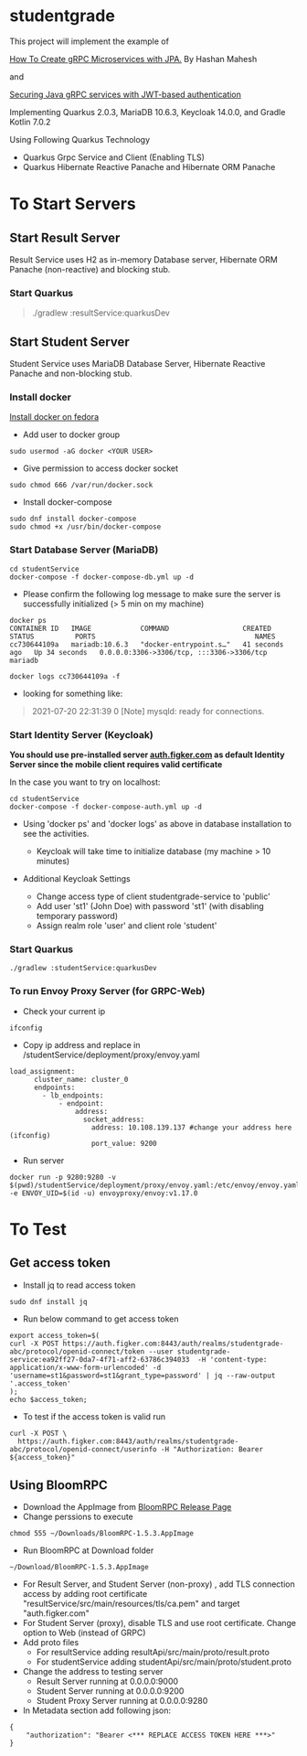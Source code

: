 # studentgrade
This project will implement the example of 

[How To Create gRPC Microservices with JPA.](https://medium.com/geekculture/how-to-create-grpc-microservices-with-jpa-b3e804b4d91e) By Hashan Mahesh 

and 

[Securing Java gRPC services with JWT-based authentication](https://sultanov.dev/blog/securing-java-grpc-services-with-jwt-based-authentication/)


Implementing Quarkus 2.0.3, MariaDB 10.6.3, Keycloak 14.0.0, and Gradle Kotlin 7.0.2

Using Following Quarkus Technology
* Quarkus Grpc Service and Client (Enabling TLS)
* Quarkus Hibernate Reactive Panache and Hibernate ORM Panache

# To Start Servers
## Start Result Server 
Result Service uses H2 as in-memory Database server, Hibernate ORM Panache (non-reactive) and blocking stub. 
### Start Quarkus 
> ./gradlew :resultService:quarkusDev

## Start Student Server
Student Service uses MariaDB Database Server, Hibernate Reactive Panache and non-blocking stub.
 
### Install docker
[Install docker on fedora](https://docs.docker.com/engine/install/fedora/)

* Add user to docker group
```
sudo usermod -aG docker <YOUR USER>
```

* Give permission to access docker socket
```
sudo chmod 666 /var/run/docker.sock
```

* Install docker-compose
```shell
sudo dnf install docker-compose
sudo chmod +x /usr/bin/docker-compose
```

### Start Database Server (MariaDB)

```shell
cd studentService
docker-compose -f docker-compose-db.yml up -d
```
* Please confirm the following log message to make sure the server is successfully initialized (> 5 min on my machine)

```
docker ps
CONTAINER ID   IMAGE            COMMAND                  CREATED          STATUS          PORTS                                       NAMES
cc730644109a   mariadb:10.6.3   "docker-entrypoint.s…"   41 seconds ago   Up 34 seconds   0.0.0.0:3306->3306/tcp, :::3306->3306/tcp   mariadb

docker logs cc730644109a -f
```
* looking for something like:
> 2021-07-20 22:31:39 0 [Note] mysqld: ready for connections.

### Start Identity Server (Keycloak)
**You should use pre-installed server [auth.figker.com](https://auth.figker.com) as default Identity Server since the mobile client requires valid certificate**

In the case you want to try on localhost:

```shell
cd studentService
docker-compose -f docker-compose-auth.yml up -d
```
* Using 'docker ps' and 'docker logs' as above in database installation to see the activities.
  * Keycloak will take time to initialize database (my machine > 10 minutes)

* Additional Keycloak Settings
  * Change access type of client studentgrade-service to 'public'
  * Add user 'st1' (John Doe) with password 'st1' (with disabling temporary password) 
  * Assign realm role 'user' and client role 'student'

### Start Quarkus
```
./gradlew :studentService:quarkusDev
```

### To run Envoy Proxy Server (for GRPC-Web)
* Check your current ip
```
ifconfig
```
* Copy ip address and replace in /studentService/deployment/proxy/envoy.yaml
```
load_assignment:
      cluster_name: cluster_0
      endpoints:
        - lb_endpoints:
            - endpoint:
                address:
                  socket_address:
                    address: 10.108.139.137 #change your address here (ifconfig)
                    port_value: 9200
```
* Run server
```
docker run -p 9280:9280 -v $(pwd)/studentService/deployment/proxy/envoy.yaml:/etc/envoy/envoy.yaml -e ENVOY_UID=$(id -u) envoyproxy/envoy:v1.17.0
```

# To Test
## Get access token
* Install jq to read access token
```
sudo dnf install jq
```
* Run below command to get access token
```
export access_token=$(
curl -X POST https://auth.figker.com:8443/auth/realms/studentgrade-abc/protocol/openid-connect/token --user studentgrade-service:ea92ff27-0da7-4f71-aff2-63786c394033  -H 'content-type: application/x-www-form-urlencoded' -d 'username=st1&password=st1&grant_type=password' | jq --raw-output '.access_token'
);
echo $access_token;
```
* To test if the access token is valid run
```
curl -X POST \
  https://auth.figker.com:8443/auth/realms/studentgrade-abc/protocol/openid-connect/userinfo -H "Authorization: Bearer ${access_token}" 
```

## Using BloomRPC
* Download the AppImage from [BloomRPC Release Page](https://github.com/bloomrpc/bloomrpc/releases)
* Change perssions to execute
```
chmod 555 ~/Downloads/BloomRPC-1.5.3.AppImage
```

* Run BloomRPC at Download folder
```
~/Download/BloomRPC-1.5.3.AppImage
```
* For Result Server, and Student Server (non-proxy) , add TLS connection access by adding root certificate "resultService/src/main/resources/tls/ca.pem" and target "auth.figker.com"
* For Student Server (proxy), disable TLS and use root certificate. Change option to Web (instead of GRPC)
* Add proto files 
  * For resultService adding resultApi/src/main/proto/result.proto
  * For studentService adding studentApi/src/main/proto/student.proto
* Change the address to testing server
  * Result Server running at 0.0.0.0:9000
  * Student Server running at 0.0.0.0:9200
  * Student Proxy Server running at 0.0.0.0:9280
* In Metadata section add following json:
```
{
    "authorization": "Bearer <*** REPLACE ACCESS TOKEN HERE ***>"
}
```